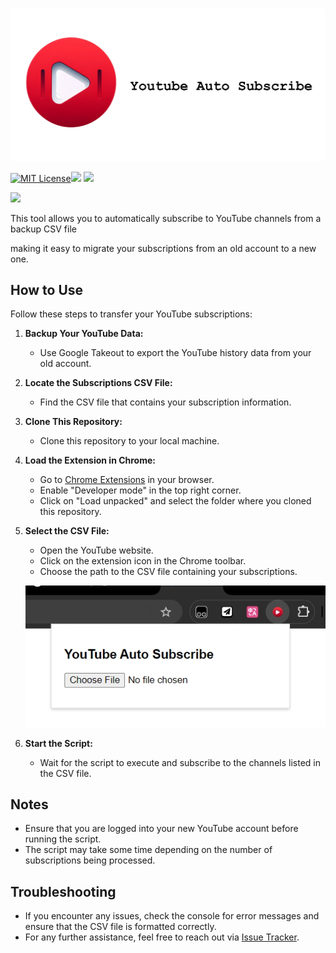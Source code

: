 ![logo](./assets/readme.png)

[![MIT License](https://img.shields.io/badge/license-MIT-blue.svg?style=flat-square)](LICENSE.md)![](https://img.shields.io/badge/JavaScript-yellow?style=flat-square&logo=JavaScript&logoColor=white) ![](https://img.shields.io/badge/ChromeWebStore-red?style=flat-square&logo=ChromeWebStore&logoColor=white)  

 ![](https://img.shields.io/badge/Youtube-pink?style=flat-square&logo=YouTube&logoColor=white) 

This tool allows you to automatically subscribe to YouTube channels from a backup CSV file

making it easy to migrate your subscriptions from an old account to a new one.

## How to Use

Follow these steps to transfer your YouTube subscriptions:

1. **Backup Your YouTube Data:**

   - Use Google Takeout to export the YouTube history data from your old account.

2. **Locate the Subscriptions CSV File:**

   - Find the CSV file that contains your subscription information.

3. **Clone This Repository:**

   - Clone this repository to your local machine.

4. **Load the Extension in Chrome:**

   - Go to [Chrome Extensions](chrome://extensions/)  in your browser.
   - Enable "Developer mode" in the top right corner.
   - Click on "Load unpacked" and select the folder where you cloned this repository.

5. **Select the CSV File:**

   - Open the YouTube website.
   - Click on the extension icon in the Chrome toolbar.
   - Choose the path to the CSV file containing your subscriptions.

   ![choose](./assets/chooseFile.png)

6. **Start the Script:**
   - Wait for the script to execute and subscribe to the channels listed in the CSV file.

## Notes

- Ensure that you are logged into your new YouTube account before running the script.
- The script may take some time depending on the number of subscriptions being processed.

## Troubleshooting

- If you encounter any issues, check the console for error messages and ensure that the CSV file is formatted correctly.
- For any further assistance, feel free to reach out via [Issue Tracker](https://chat.lmsys.org/URL_TO_ISSUE_TRACKER).